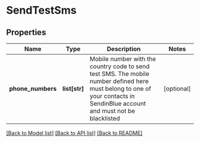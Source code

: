 # SendTestSms

## Properties
Name | Type | Description | Notes
------------ | ------------- | ------------- | -------------
**phone_numbers** | **list[str]** | Mobile number with the country code to send test SMS. The mobile number defined here must belong to one of your contacts in SendinBlue account and must not be blacklisted | [optional] 

[[Back to Model list]](../README.md#documentation-for-models) [[Back to API list]](../README.md#documentation-for-api-endpoints) [[Back to README]](../README.md)


